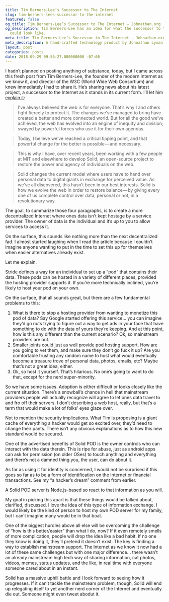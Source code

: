 ```yaml
---
title: Tim Berners-Lee’s Successor to The Internet
slug: tim-berners-lees-successor-to-the-internet
featured: false
og_title: Tim Berners-Lee’s Successor to The Internet – Johnathan.org
og_description: Tim Berners-Lee has an idea for what the successor to the Internet
  could look like.
meta_title: Tim Berners-Lee’s Successor to The Internet – Johnathan.org
meta_description: A hand-crafted technology product by Johnathan Lyman
layout: post
categories: posts
date: 2018-09-29 09:56:27.000000000 -07:00
---
```


I hadn’t planned on posting anything of substance, today, but I came across this fresh post from Tim Berners-Lee, the founder of the modern Internet as we know it, and director of the W3C (World Wide Web Consortium) and knew immediately I had to share it. He’s sharing news about his latest project, a successor to the Internet as it stands in its current form. I’ll let him [explain it](https://medium.com/@timberners_lee/one-small-step-for-the-web-87f92217d085):

> I’ve always believed the web is for everyone. That’s why I and others fight fiercely to protect it. The changes we’ve managed to bring have created a better and more connected world. But for all the good we’ve achieved, the web has evolved into an engine of inequity and division; swayed by powerful forces who use it for their own agendas.

> Today, I believe we’ve reached a critical tipping point, and that powerful change for the better is possible — and necessary.

> This is why I have, over recent years, been working with a few people at MIT and elsewhere to develop Solid, an open-source project to restore the power and agency of individuals on the web.

> Solid changes the current model where users have to hand over personal data to digital giants in exchange for perceived value. As we’ve all discovered, this hasn’t been in our best interests. Solid is how we evolve the web in order to restore balance — by giving every one of us complete control over data, personal or not, in a revolutionary way.

The goal, to summarize those four paragraphs, is to create a more decentralized Internet where ones data isn’t kept hostage by a service provider. The owner of data is the individual and it’s up to you to allow services to access it.

On the surface, this sounds like nothing more than the next decentralized fad. I almost started laughing when I read the article because I couldn’t imagine anyone wanting to put in the time to set this up for themselves when easier alternatives already exist.

Let me explain.

Stride defines a way for an individual to set up a “pod” that contains their data. These pods can be hosted in a variety of different places, provided the hosting provider supports it. If you’re more technically inclined, you’re likely to host your pod on your own.

On the surface, that all sounds great, but there are a few fundamental problems to this:

1. What is there to stop a hosting provider from wanting to monetize this pod of data? Say Google started offering this service… you can imagine they’d go nuts trying to figure out a way to get ads in your face that have something to do with the data of yours they’re keeping. And at this point, how is this any different than the current scenario? Ok, so mainstream providers are out.
2. Smaller joints could just as well provide pod hosting support. How are you going to vet them, and make sure they don’t go fuck it up? Are you comfortable trusting any random name to host what would eventually become a treasure trove of personal data, photos, emails, etc? Maybe that’s not a great idea, either.
3. Ok, so host it yourself. That’s hilarious. No one’s going to want to do that, except for the nerd super-minority.

So we have some issues. Adoption is either difficult or looks closely like the current situation. There’s a snowball’s chance in hell that mainstream providers people will actually recognize will agree to let ones data travel to and fro off their servers. I don’t describing a web host, really, but that’s a term that would make a lot of folks’ eyes glaze over.

Not to mention the security implications. What Tim is proposing is a giant cache of everything a hacker would get so excited over, they’d need to change their pants. There isn’t any obvious explanations as to how this new standard would be secured.

One of the advertised benefits of Solid POD is the owner controls who can interact with the data therein. This is ripe for abuse, just as android apps can ask for permission (on older OSes) to touch anything and everything and there’s not a damned thing you, the user, can do about it.

As far as using it for identity is concerned, I would not be surprised if this goes so far as to be a form of identification on the Internet or financial transactions. See my “a hacker’s dream” comment from earlier.

A Solid POD server is Node.js-based so react to that information as you will.

My goal in picking this apart is that these things would be talked about, clarified, discussed. I love the idea of this type of information exchange. I would likely be the kind of person to host my own POD server for my family, but I can’t imagine many would be in that boat.

One of the biggest hurdles above all else will be overcoming the challenge of “how is this better/easier” than what I do, now? If it even remotely smells of more complication, people will drop the idea like a bad habit. If no one they know is doing it, they’ll pretend it doesn’t exist. The key is finding a way to establish mainstream support. The Internet as we know it now had a lot of these same challenges but with one major difference… there wasn’t an already mainstream high tech way of sharing information, cat photos, videos, memes, status updates, and the like, in real time with everyone someone cared about in an instant.

Solid has a massive uphill battle and I look forward to seeing how it progresses. If it can’t tackle the mainstream problem, though, Solid will end up relegating itself to yet another nerd corner of the Internet and eventually die out. Someone might even tweet abodut it.

